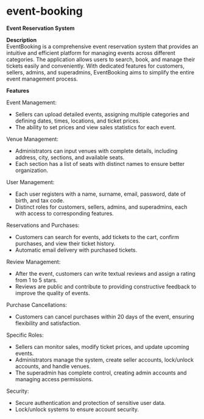 # event-booking

<b>Event Reservation System</b>

<b>Description</b> <br>
EventBooking is a comprehensive event reservation system that provides an intuitive and efficient platform for managing events across different categories. The application allows users to search, book, and manage their tickets easily and conveniently. With dedicated features for customers, sellers, admins, and superadmins, EventBooking aims to simplify the entire event management process.

<b>Features</b> <br>

Event Management: <br>
- Sellers can upload detailed events, assigning multiple categories and defining dates, times, locations, and ticket prices.
- The ability to set prices and view sales statistics for each event.

Venue Management: <br>
- Administrators can input venues with complete details, including address, city, sections, and available seats.
- Each section has a list of seats with distinct names to ensure better organization.

User Management: <br>
- Each user registers with a name, surname, email, password, date of birth, and tax code.
- Distinct roles for customers, sellers, admins, and superadmins, each with access to corresponding features.

Reservations and Purchases: <br>
- Customers can search for events, add tickets to the cart, confirm purchases, and view their ticket history.
- Automatic email delivery with purchased tickets.

Review Management: <br>
- After the event, customers can write textual reviews and assign a rating from 1 to 5 stars.
- Reviews are public and contribute to providing constructive feedback to improve the quality of events.

Purchase Cancellations: <br>
- Customers can cancel purchases within 20 days of the event, ensuring flexibility and satisfaction.

Specific Roles: <br>
- Sellers can monitor sales, modify ticket prices, and update upcoming events.
- Administrators manage the system, create seller accounts, lock/unlock accounts, and handle venues.
- The superadmin has complete control, creating admin accounts and managing access permissions.

Security: <br>
- Secure authentication and protection of sensitive user data.
- Lock/unlock systems to ensure account security.
